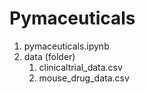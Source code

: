 # Pymaceuticals

1. pymaceuticals.ipynb
2. data (folder)
    1. clinicaltrial_data.csv
    2. mouse_drug_data.csv
